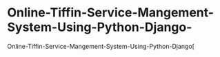 # Online-Tiffin-Service-Mangement-System-Using-Python-Django-
Online-Tiffin-Service-Mangement-System-Using-Python-Django[
